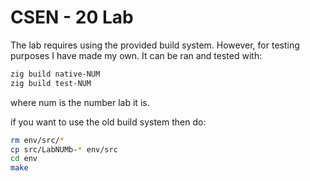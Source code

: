 # CSEN - 20 Lab
The lab requires using the provided build system. However, for testing purposes
I have made my own. It can be ran and tested with:
```bash
zig build native-NUM
zig build test-NUM
```
where num is the number lab it is.

if you want to use the old build system then do:
```bash
rm env/src/*
cp src/LabNUMb-* env/src
cd env
make
```
